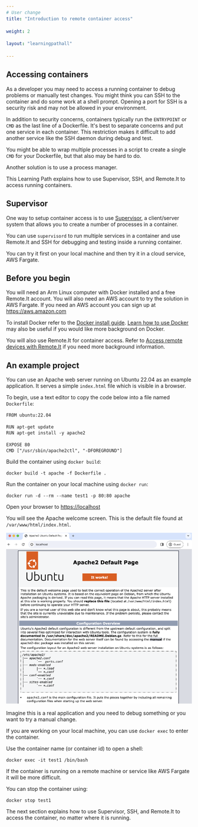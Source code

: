 ```yaml
---
# User change
title: "Introduction to remote container access"

weight: 2

layout: "learningpathall"

---
```


## Accessing containers

As a developer you may need to access a running container to debug problems or manually test changes. You might think you can SSH to the container and do some work at a shell prompt. Opening a port for SSH is a security risk and may not be allowed in your environment.

In addition to security concerns, containers typically run the `ENTRYPOINT` or `CMD` as the last line of a Dockerfile. It's best to separate concerns and put one service in each container. This restriction makes it difficult to add another service like the SSH daemon during debug and test. 

You might be able to wrap multiple processes in a script to create a single `CMD` for your Dockerfile, but that also may be hard to do. 

Another solution is to use a process manager.

This Learning Path explains how to use Supervisor, SSH, and Remote.It to access running containers. 

## Supervisor

One way to setup container access is to use [Supervisor](http://supervisord.org/), a client/server system that allows you to create a number of processes in a container.

You can use `supervisord` to run multiple services in a container and use Remote.It and SSH for debugging and testing inside a running container.

You can try it first on your local machine and then try it in a cloud service, AWS Fargate.

## Before you begin

You will need an Arm Linux computer with Docker installed and a free Remote.It account. You will also need an AWS account to try the solution in AWS Fargate. If you need an AWS account you can sign up at https://aws.amazon.com

To install Docker refer to the [Docker install guide](/install-guides/docker/). [Learn how to use Docker](/learning-paths/cross-platform/docker) may also be useful if you would like more background on Docker. 

You will also use Remote.It for container access. Refer to [Access remote devices with Remote.It](/learning-paths/cross-platform/remoteit/) if you need more background information.

## An example project

You can use an Apache web server running on Ubuntu 22.04 as an example application. It serves a simple `index.html` file which is visible in a browser.

To begin, use a text editor to copy the code below into a file named `Dockerfile`:

```console
FROM ubuntu:22.04

RUN apt-get update
RUN apt-get install -y apache2

EXPOSE 80
CMD ["/usr/sbin/apache2ctl", "-DFOREGROUND"]
```

Build the container using `docker build`:

```console
docker build -t apache -f Dockerfile .
```

Run the container on your local machine using `docker run`:

```console
docker run -d --rm --name test1 -p 80:80 apache
```

Open your browser to [https://localhost](http://localhost)

You will see the Apache welcome screen. This is the default file found at `/var/www/html/index.html`.

![Apache #center](apache.png)

Imagine this is a real application and you need to debug something or you want to try a manual change.

If you are working on your local machine, you can use `docker exec` to enter the container.

Use the container name (or container id) to open a shell:

```console
docker exec -it test1 /bin/bash
```

If the container is running on a remote machine or service like AWS Fargate it will be more difficult. 

You can stop the container using:

```console
docker stop test1
```

The next section explains how to use Supervisor, SSH, and Remote.It to access the container, no matter where it is running.
